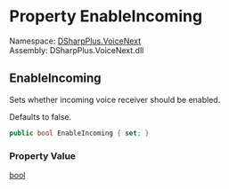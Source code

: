 # Property EnableIncoming

Namespace: [DSharpPlus.VoiceNext](DSharpPlus.VoiceNext.md)  
Assembly: DSharpPlus.VoiceNext.dll

## <a id="DSharpPlus_VoiceNext_VoiceNextConfiguration_EnableIncoming"></a>EnableIncoming

<p>Sets whether incoming voice receiver should be enabled.</p>
<p>Defaults to false.</p>

```csharp
public bool EnableIncoming { set; }
```

### Property Value

[bool](https://learn.microsoft.com/dotnet/api/system.boolean)

